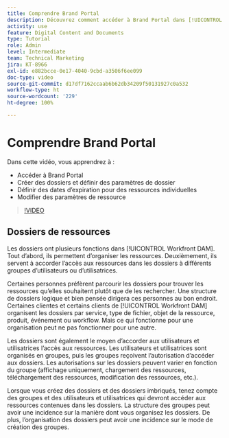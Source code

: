 ```yaml
---
title: Comprendre Brand Portal
description: Découvrez comment accéder à Brand Portal dans [!UICONTROL Workfront DAM], créez des dossiers, définissez des dates d’expiration pour chaque ressource et modifiez les paramètres de la ressource.
activity: use
feature: Digital Content and Documents
type: Tutorial
role: Admin
level: Intermediate
team: Technical Marketing
jira: KT-8966
exl-id: e882bcce-0e17-4040-9cbd-a3506f6ee099
doc-type: video
source-git-commit: d17df7162ccaab6b62db34209f50131927c0a532
workflow-type: ht
source-wordcount: '229'
ht-degree: 100%

---
```


# Comprendre Brand Portal

Dans cette vidéo, vous apprendrez à :

* Accéder à Brand Portal
* Créer des dossiers et définir des paramètres de dossier
* Définir des dates d’expiration pour des ressources individuelles
* Modifier des paramètres de ressource

>[!VIDEO](https://video.tv.adobe.com/v/3419543/?quality=12&learn=on&enablevpops&captions=fre_fr)

## Dossiers de ressources

Les dossiers ont plusieurs fonctions dans [!UICONTROL Workfront DAM]. Tout d’abord, ils permettent d’organiser les ressources. Deuxièmement, ils servent à accorder l’accès aux ressources dans les dossiers à différents groupes d’utilisateurs ou d’utilisatrices.

Certaines personnes préfèrent parcourir les dossiers pour trouver les ressources qu’elles souhaitent plutôt que de les rechercher. Une structure de dossiers logique et bien pensée dirigera ces personnes au bon endroit. Certaines clientes et certains clients de [!UICONTROL Workfront DAM] organisent les dossiers par service, type de fichier, objet de la ressource, produit, événement ou workflow. Mais ce qui fonctionne pour une organisation peut ne pas fonctionner pour une autre.

Les dossiers sont également le moyen d’accorder aux utilisateurs et utilisatrices l’accès aux ressources. Les utilisateurs et utilisatrices sont organisés en groupes, puis les groupes reçoivent l’autorisation d’accéder aux dossiers. Les autorisations sur les dossiers peuvent varier en fonction du groupe (affichage uniquement, chargement des ressources, téléchargement des ressources, modification des ressources, etc.).

Lorsque vous créez des dossiers et des dossiers imbriqués, tenez compte des groupes et des utilisateurs et utilisatrices qui devront accéder aux ressources contenues dans les dossiers. La structure des groupes peut avoir une incidence sur la manière dont vous organisez les dossiers. De plus, l’organisation des dossiers peut avoir une incidence sur le mode de création des groupes.
